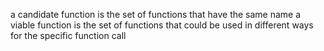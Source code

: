 a candidate function is the set of functions that have the same name
a viable function is the set of functions that could be used in different ways for the specific function call